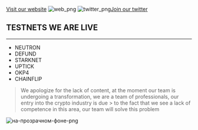[Visit our website](http://digitaldecision.tech) 
![web_png](https://user-images.githubusercontent.com/58205039/202899999-f97d747d-7c47-479a-ab9f-58690b35b6de.png)
![twitter_png](https://user-images.githubusercontent.com/58205039/202899901-8ed6cf94-dc33-40b8-ab89-69cdcbd001fd.jpg)[Join our twitter](https://twitter.com/DigitDecision) 



## TESTNETS WE ARE LIVE 
_____
+ NEUTRON
+ DEFUND
+ STARKNET
+ UPTICK
+ OKP4
+ CHAINFLIP

> We apologize for the lack of content, at the moment our team is undergoing a transformation, we are a team of professionals, our entry into the crypto industry is due  > to the fact that we see a lack of competence in this area, our team will solve this problem

![на-прозрачном-фоне-png](https://user-images.githubusercontent.com/58205039/202681393-fac32475-507b-49b2-b354-6b1e9cb0e774.png)
